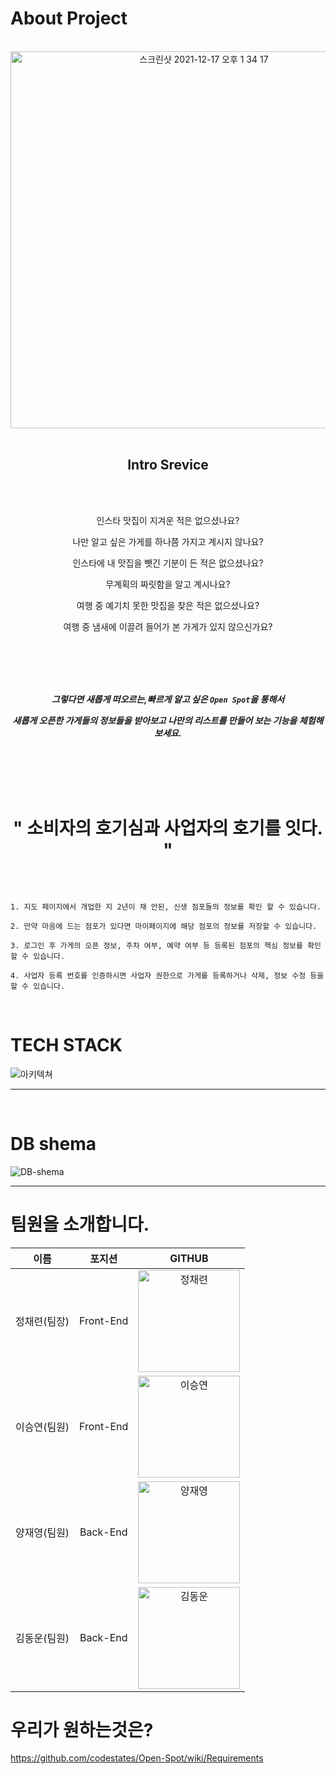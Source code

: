 About Project
=============

<br />

<div align="center">

  <img width="603" alt="스크린샷 2021-12-17 오후 1 34 17" src="https://user-images.githubusercontent.com/85025833/146489518-60eca658-c824-4038-903f-a687e048192a.png">
  
</div>

<br />

<div align="center">

  Intro Srevice
-------------

<br />
<br />

  인스타 맛집이 지겨운 적은 없으셨나요?

  나만 알고 싶은 가게를 하나쯤 가지고 계시지 않나요?

  인스타에 내 맛집을 뺏긴 기분이 든 적은 없으셨나요?

  무계획의 짜릿함을 알고 계시나요?

  여행 중 예기치 못한 맛집을 찾은 적은 없으셨나요?

  여행 중 냄새에 이끌려 들어가 본 가게가 있지 않으신가요?
  
</div>
  
<br />
<br />
<br />
<br />

<div align="center" >

  ***그렇다면 새롭게 떠오르는,빠르게 알고 싶은 ```Open Spot```을 통해서***
  
  ***새롭게 오픈한 가게들의 정보들을 받아보고 나만의 리스트를 만들어 보는 기능을 체험해 보세요.***
  
  
<br />  
<br />
<br />  
<br />



" 소비자의 호기심과 사업자의 호기를 잇다. "
==================================
  
</div>

<br>

```

1. 지도 페이지에서 개업한 지 2년이 채 안된, 신생 점포들의 정보를 확인 할 수 있습니다.

2. 만약 마음에 드는 점포가 있다면 마이페이지에 해당 점포의 정보를 저장할 수 있습니다.

3. 로그인 후 가게의 오픈 정보, 주차 여부, 예약 여부 등 등록된 점포의 핵심 정보를 확인 할 수 있습니다.

4. 사업자 등록 번호를 인증하시면 사업자 권한으로 가게를 등록하거나 삭제, 정보 수정 등을 할 수 있습니다.

```
<br />


TECH STACK
=============

![아키텍쳐](https://user-images.githubusercontent.com/80025242/146559502-120b83f0-2f9e-47b3-aff8-e852caff20af.png)

***

<br />

DB shema
=============


![DB-shema](https://user-images.githubusercontent.com/85025833/147265410-8e6783dc-79de-4d60-a938-45a2fc508b85.png)

***



팀원을 소개합니다.
=============

   |        이름          |      포지션        |    GITHUB   |
   |:---: | :---: |  :---: |
   | 정채련(팀장)   |   Front-End   |[<img width="163" alt="정채련" src="https://user-images.githubusercontent.com/85025833/147273670-e633cfe4-383f-4797-a244-86a72cc6326f.png">](https://github.com/Brian-free1)|
   | 이승연(팀원)| Front-End   |[<img width="163" alt="이승연" src="https://user-images.githubusercontent.com/85025833/147273856-726450aa-3aa0-4e3d-a82e-635531a3e073.png">](https://github.com/ciocio97)|
   | 양재영(팀원)|   Back-End     | [<img width="163" alt="양재영" src="https://user-images.githubusercontent.com/85025833/147272834-6a257405-fae7-4afb-aef7-c42c968f5180.png">](https://github.com/jyang510)|
   | 김동운(팀원) | Back-End     | [<img width="163" alt="김동운" src="https://user-images.githubusercontent.com/85025833/147273446-36a11b56-ca38-45b9-8e29-93f9e41e5b42.png">](https://github.com/PippasSong)|



우리가 원하는것은?
=============

https://github.com/codestates/Open-Spot/wiki/Requirements
